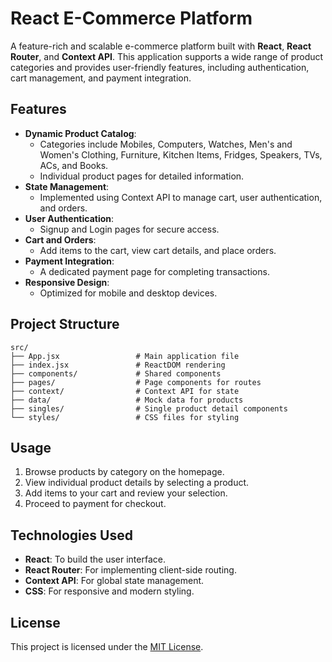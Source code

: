 # React E-Commerce Platform

A feature-rich and scalable e-commerce platform built with **React**, **React Router**, and **Context API**. This application supports a wide range of product categories and provides user-friendly features, including authentication, cart management, and payment integration.

## Features
- **Dynamic Product Catalog**:
  - Categories include Mobiles, Computers, Watches, Men's and Women's Clothing, Furniture, Kitchen Items, Fridges, Speakers, TVs, ACs, and Books.
  - Individual product pages for detailed information.
- **State Management**:
  - Implemented using Context API to manage cart, user authentication, and orders.
- **User Authentication**:
  - Signup and Login pages for secure access.
- **Cart and Orders**:
  - Add items to the cart, view cart details, and place orders.
- **Payment Integration**:
  - A dedicated payment page for completing transactions.
- **Responsive Design**:
  - Optimized for mobile and desktop devices.



## Project Structure

```plaintext
src/
├── App.jsx                 # Main application file
├── index.jsx               # ReactDOM rendering
├── components/             # Shared components
├── pages/                  # Page components for routes
├── context/                # Context API for state
├── data/                   # Mock data for products
├── singles/                # Single product detail components
└── styles/                 # CSS files for styling
```

## Usage

1. Browse products by category on the homepage.
2. View individual product details by selecting a product.
3. Add items to your cart and review your selection.
4. Proceed to payment for checkout.

## Technologies Used
- **React**: To build the user interface.
- **React Router**: For implementing client-side routing.
- **Context API**: For global state management.
- **CSS**: For responsive and modern styling.



## License

This project is licensed under the [MIT License](./LICENSE).
